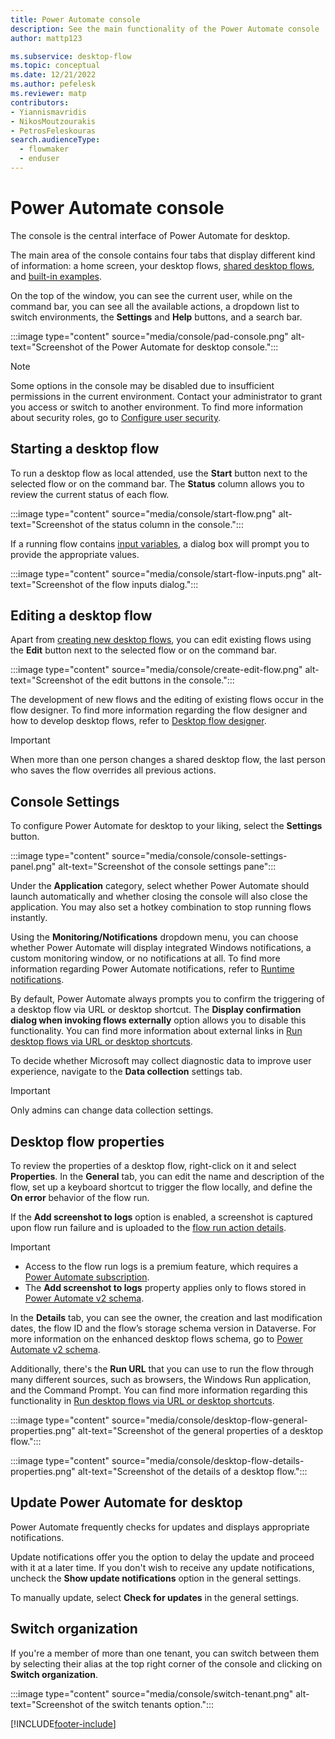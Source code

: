 ```yaml
---
title: Power Automate console
description: See the main functionality of the Power Automate console
author: mattp123

ms.subservice: desktop-flow
ms.topic: conceptual
ms.date: 12/21/2022
ms.author: pefelesk
ms.reviewer: matp
contributors:
- Yiannismavridis
- NikosMoutzourakis
- PetrosFeleskouras 
search.audienceType: 
  - flowmaker
  - enduser
---
```


# Power Automate console

The console is the central interface of Power Automate for desktop.

The main area of the console contains four tabs that display different kind of information: a home screen, your desktop flows, [shared desktop flows](manage.md#share-desktop-flows), and [built-in examples](create-flow.md#start-creating-desktop-flows-using-examples).

On the top of the window, you can see the current user, while on the command bar, you can see all the available actions, a dropdown list to switch environments, the **Settings** and **Help** buttons, and a search bar.

:::image type="content" source="media/console/pad-console.png" alt-text="Screenshot of the Power Automate for desktop console.":::

> [!NOTE]
> Some options in the console may be disabled due to insufficient permissions in the current environment. Contact your administrator to grant you access or switch to another environment. To find more information about security roles, go to [Configure user security](/power-platform/admin/database-security).

## Starting a desktop flow

To run a desktop flow as local attended, use the **Start** button next to the selected flow or on the command bar. The **Status** column allows you to review the current status of each flow.

:::image type="content" source="media/console/start-flow.png" alt-text="Screenshot of the status column in the console.":::

If a running flow contains [input variables](manage-variables.md#input-and-output-variables), a dialog box will prompt you to provide the appropriate values.

:::image type="content" source="media/console/start-flow-inputs.png" alt-text="Screenshot of the flow inputs dialog.":::

## Editing a desktop flow

Apart from [creating new desktop flows](create-flow.md), you can edit existing flows using the **Edit** button next to the selected flow or on the command bar.

:::image type="content" source="media/console/create-edit-flow.png" alt-text="Screenshot of the edit buttons in the console.":::

The development of new flows and the editing of existing flows occur in the flow designer. To find more information regarding the flow designer and how to develop desktop flows, refer to [Desktop flow designer](flow-designer.md).

>[!IMPORTANT]
> When more than one person changes a shared desktop flow, the last person who saves the flow overrides all previous actions.

## Console Settings

To configure Power Automate for desktop to your liking, select the **Settings** button.

:::image type="content" source="media/console/console-settings-panel.png" alt-text="Screenshot of the console settings pane":::

Under the **Application** category, select whether Power Automate should launch automatically and whether closing the console will also close the application. You may also set a hotkey combination to stop running flows instantly.

Using the **Monitoring/Notifications** dropdown menu, you can choose whether Power Automate will display integrated Windows notifications, a custom monitoring window, or no notifications at all. To find more information regarding Power Automate notifications, refer to [Runtime notifications](runtime-notifications.md).

By default, Power Automate always prompts you to confirm the triggering of a desktop flow via URL or desktop shortcut. The **Display confirmation dialog when invoking flows externally** option allows you to disable this functionality. You can find more information about external links in [Run desktop flows via URL or desktop shortcuts](run-desktop-flows-url-shortcuts.md).  

To decide whether Microsoft may collect diagnostic data to improve user experience, navigate to the **Data collection** settings tab.

>[!IMPORTANT]
>Only admins can change data collection settings.

## Desktop flow properties

To review the properties of a desktop flow, right-click on it and select **Properties**. In the **General** tab, you can edit the name and description of the flow, set up a keyboard shortcut to trigger the flow locally, and define the **On error** behavior of the flow run.

If the **Add screenshot to logs** option is enabled, a screenshot is captured upon flow run failure and is uploaded to the [flow run action details](monitor-run-details.md#actions-details).

> [!IMPORTANT]
>
> - Access to the flow run logs is a premium feature, which requires a [Power Automate subscription](https://powerautomate.microsoft.com/pricing/).
> - The **Add screenshot to logs** property applies only to flows stored in [Power Automate v2 schema](schema.md).

In the **Details** tab, you can see the owner, the creation and last modification dates, the flow ID and the flow’s storage schema version in Dataverse. For more information on the enhanced desktop flows schema, go to [Power Automate v2 schema](schema.md).

Additionally, there's the **Run URL** that you can use to run the flow through many different sources, such as browsers, the Windows Run application, and the Command Prompt. You can find more information regarding this functionality in [Run desktop flows via URL or desktop shortcuts](run-desktop-flows-url-shortcuts.md).

:::image type="content" source="media/console/desktop-flow-general-properties.png" alt-text="Screenshot of the general properties of a desktop flow.":::

:::image type="content" source="media/console/desktop-flow-details-properties.png" alt-text="Screenshot of the details of a desktop flow.":::

## Update Power Automate for desktop

Power Automate frequently checks for updates and displays appropriate notifications.

Update notifications offer you the option to delay the update and proceed with it at a later time. If you don't wish to receive any update notifications, uncheck the **Show update notifications** option in the general settings.

To manually update, select **Check for updates** in the general settings.

## Switch organization

If you're a member of more than one tenant, you can switch between them by selecting their alias at the top right corner of the console and clicking on **Switch organization**.

:::image type="content" source="media/console/switch-tenant.png" alt-text="Screenshot of the switch tenants option.":::

[!INCLUDE[footer-include](../includes/footer-banner.md)]
